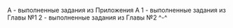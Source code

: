 A - выполненные задания из Приложения А
1 - выполненные задания из Главы №1
2 - выполненные задания из Главы №2
^-^
